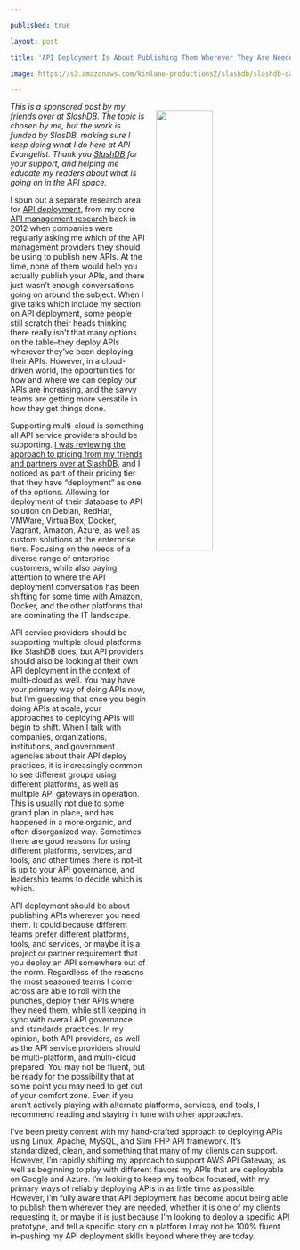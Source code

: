 ---
published: true
layout: post
title: 'API Deployment Is About Publishing Them Wherever They Are Needed'
image: https://s3.amazonaws.com/kinlane-productions2/slashdb/slashdb-database-deployment.png
---

<p><img src="https://s3.amazonaws.com/kinlane-productions2/slashdb/slashdb-database-deployment.png" align="right" width="45%" style="padding: 15px;" />
<p><em>This is a sponsored post by my friends over at <a href="https://www.slashdb.com/">SlashDB</a>. The topic is chosen by me, but the work is funded by SlasDB, making sure I keep doing what I do here at API Evangelist. Thank you <a href="https://www.slashdb.com/">SlashDB</a> for your support, and helping me educate my readers about what is going on in the API space.</em>

<p>I spun out a separate research area for <a href="http://deployment.apievangelist.com">API deployment</a>, from my core <a href="http://deployment.apievangelist.com">API management research</a> back in 2012 when companies were regularly asking me which of the API management providers they should be using to publish new APIs. At the time, none of them would help you actually publish your APIs, and there just wasn’t enough conversations going on around the subject. When I give talks which include my section on API deployment, some people still scratch their heads thinking there really isn’t that many options on the table–they deploy APIs wherever they’ve been deploying their APIs. However, in a cloud-driven world, the opportunities for how and where we can deploy our APIs are increasing, and the savvy teams are getting more versatile in how they get things done.

<p>Supporting multi-cloud is something all API service providers should be supporting. <a href="https://www.slashdb.com/pricing/">I was reviewing the approach to pricing from my friends and partners over at SlashDB</a>, and I noticed as part of their pricing tier that they have “deployment” as one of the options. Allowing for deployment of their database to API solution on Debian, RedHat, VMWare, VirtualBox, Docker, Vagrant, Amazon, Azure, as well as custom solutions at the enterprise tiers. Focusing on the needs of a diverse range of enterprise customers, while also paying attention to where the API deployment conversation has been shifting for some time with Amazon, Docker, and the other platforms that are dominating the IT landscape.

<p>API service providers should be supporting multiple cloud platforms like SlashDB does, but API providers should also be looking at their own API deployment in the context of multi-cloud as well. You may have your primary way of doing APIs now, but I’m guessing that once you begin doing APIs at scale, your approaches to deploying APIs will begin to shift. When I talk with companies, organizations, institutions, and government agencies about their API deploy practices, it is increasingly common to see different groups using different platforms, as well as multiple API gateways in operation. This is usually not due to some grand plan in place, and has happened in a more organic, and often disorganized way. Sometimes there are good reasons for using different platforms, services, and tools, and other times there is not–it is up to your API governance, and leadership teams to decide which is which.

<p>API deployment should be about publishing APIs wherever you need them. It could because different teams prefer different platforms, tools, and services, or maybe it is a project or partner requirement that you deploy an API somewhere out of the norm. Regardless of the reasons the most seasoned teams I come across are able to roll with the punches, deploy their APIs where they need them, while still keeping in sync with overall API governance and standards practices. In my opinion, both API providers, as well as the API service providers should be multi-platform, and multi-cloud prepared. You may not be fluent, but be ready for the possibility that at some point you may need to get out of your comfort zone. Even if you aren’t actively playing with alternate platforms, services, and tools, I recommend reading and staying in tune with other approaches.

<p>I’ve been pretty content with my hand-crafted approach to deploying APIs using Linux, Apache, MySQL, and Slim PHP API framework. It’s standardized, clean, and something that many of my clients can support. However, I’m rapidly shifting my approach to support AWS API Gateway, as well as beginning to play with different flavors my APIs that are deployable on Google and Azure. I’m looking to keep my toolbox focused, with my primary ways of reliably deploying APIs in as little time as possible. However, I’m fully aware that API deployment has become about being able to publish them wherever they are needed, whether it is one of my clients requesting it, or maybe it is just because I’m looking to deploy a specific API prototype, and tell a specific story on a platform I may not be 100% fluent in–pushing my API deployment skills beyond where they are today.


